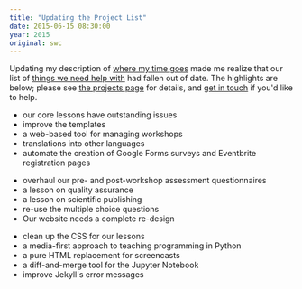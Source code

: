 ```yaml
---
title: "Updating the Project List"
date: 2015-06-15 08:30:00
year: 2015
original: swc
---
```

<p>
  Updating my description of
  <a href="{{site.baseurl}}/blog/2015/06/where-the-time-goes.html">where my time goes</a>
  made me realize that our list of
  <a href="{{site.baseurl}}/join/projects/">things we need help with</a>
  had fallen out of date.
  The highlights are below;
  please see <a href="{{site.baseurl}}/join/projects/">the projects page</a> for details,
  and <a href="mailto:{{site.contact}}">get in touch</a> if you'd like to help.
</p>
<div class="row">
  <div class="col-sm-4">
    <ul>
      <li>our core lessons have outstanding issues</li>
      <li>improve the templates</li>
      <li>a web-based tool for managing workshops</li>
      <li>translations into other languages</li>
      <li>automate the creation of Google Forms surveys and Eventbrite registration pages</li>
    </ul>
  </div>
  <div class="col-sm-4">
    <ul>
      <li>overhaul our pre- and post-workshop assessment questionnaires</li>
      <li>a lesson on quality assurance</li>
      <li>a lesson on scientific publishing</li>
      <li>re-use the multiple choice questions</li>
      <li>Our website needs a complete re-design</li>
    </ul>
  </div>
  <div class="col-sm-4">
    <ul>
      <li>clean up the CSS for our lessons</li>
      <li>a media-first approach to teaching programming in Python</li>
      <li>a pure HTML replacement for screencasts</li>
      <li>a diff-and-merge tool for the Jupyter Notebook</li>
      <li>improve Jekyll's error messages</li>
    </ul>
  </div>
</div>
